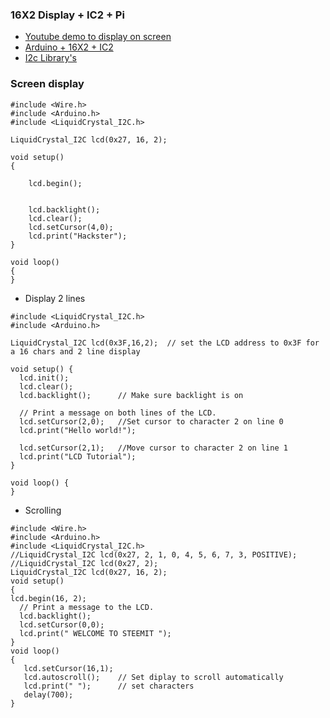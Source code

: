 ### 16X2 Display + IC2 + Pi
- [Youtube demo to display on screen](https://www.youtube.com/watch?v=3XLjVChVgec)
- [Arduino + 16X2 + IC2](https://www.youtube.com/watch?v=f6Gz4I4-UjU)
- [I2c Library's](https://github.com/fdebrabander/Arduino-LiquidCrystal-I2C-library)

### Screen display

```
#include <Wire.h> 
#include <Arduino.h>
#include <LiquidCrystal_I2C.h>

LiquidCrystal_I2C lcd(0x27, 16, 2);

void setup()
{

	lcd.begin();


	lcd.backlight();
	lcd.clear();
	lcd.setCursor(4,0);
	lcd.print("Hackster");
}

void loop()
{
}
```
- Display 2 lines
```
#include <LiquidCrystal_I2C.h>
#include <Arduino.h>

LiquidCrystal_I2C lcd(0x3F,16,2);  // set the LCD address to 0x3F for a 16 chars and 2 line display

void setup() {
  lcd.init();
  lcd.clear();         
  lcd.backlight();      // Make sure backlight is on
  
  // Print a message on both lines of the LCD.
  lcd.setCursor(2,0);   //Set cursor to character 2 on line 0
  lcd.print("Hello world!");
  
  lcd.setCursor(2,1);   //Move cursor to character 2 on line 1
  lcd.print("LCD Tutorial");
}

void loop() {
}
```

- Scrolling
```
#include <Wire.h>
#include <Arduino.h>
#include <LiquidCrystal_I2C.h>
//LiquidCrystal_I2C lcd(0x27, 2, 1, 0, 4, 5, 6, 7, 3, POSITIVE);
//LiquidCrystal_I2C lcd(0x27, 2);
LiquidCrystal_I2C lcd(0x27, 16, 2);
void setup()
{
lcd.begin(16, 2); 
  // Print a message to the LCD.
  lcd.backlight();
  lcd.setCursor(0,0);
  lcd.print(" WELCOME TO STEEMIT ");   
}
void loop()
{
   lcd.setCursor(16,1);
   lcd.autoscroll();    // Set diplay to scroll automatically
   lcd.print(" ");      // set characters
   delay(700);    
}
```

